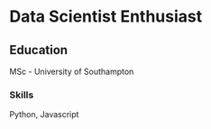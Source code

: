# Data Scientist Enthusiast   

## Education  
MSc - University of Southampton

### Skills
Python, Javascript
